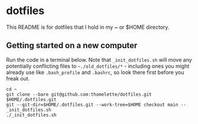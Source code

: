 # dotfiles

This README is for dotfiles that I hold in my ~ or $HOME directory.

## Getting started on a new computer

Run the code in a terminal below. Note that ````_init_dotfiles.sh```` will move any potentially conflicting files to ````~./old_dotfiles/*```` - including ones you might already use like ````.bash_profile```` and ````.bashrc````, so look there first before you freak out.

````
cd ~
git clone --bare git@github.com:thomelette/dotfiles.git $HOME/.dotfiles.git
git --git-dir=$HOME/.dotfiles.git --work-tree=$HOME checkout main -- _init_dotfiles.sh
./_init_dotfiles.sh
````


